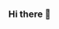 ### Hi there 👋

<!--
**enggarrw/enggarrw** is a ✨ _special_ ✨ repository because its `README.md` (this file) appears on your GitHub profile.

Here me, Enggar Reksi Wardhani:

- 🔭 I’m currently working on something cool 
- 🌱 I’m currently learning Geophysics
- 📫 How to reach me: @enggarrw
- ⚡ Fun fact: ...
- 😄 

